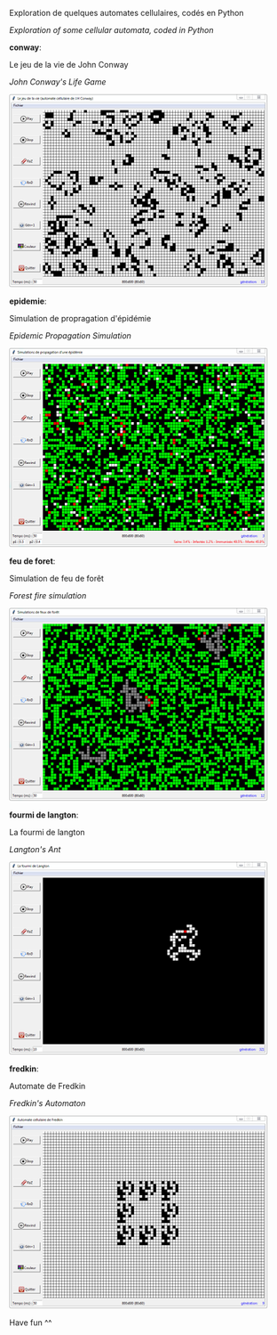 Exploration de quelques automates cellulaires, codés en Python

*Exploration of some cellular automata, coded in Python*


__conway__:

Le jeu de la vie de John Conway

*John Conway's Life Game*

![alt tag](https://github.com/LesConcepteursAssocies/automates-cellulaires/blob/master/conway.png "Conway")


__epidemie__:

Simulation de propragation d'épidémie

*Epidemic Propagation Simulation*

![alt tag](https://github.com/LesConcepteursAssocies/automates-cellulaires/blob/master/epidemie.png "Epidemie")


__feu de foret__:

Simulation de feu de forêt

*Forest fire simulation*

![alt tag](https://github.com/LesConcepteursAssocies/automates-cellulaires/blob/master/feu-de-foret.png "Feu de foret")


__fourmi de langton__:

La fourmi de langton

*Langton's Ant*

![alt tag](https://github.com/LesConcepteursAssocies/automates-cellulaires/blob/master/fourmi-de-langton.png "Fourmi de langton")


__fredkin__:

Automate de Fredkin

*Fredkin's Automaton*

![alt tag](https://github.com/LesConcepteursAssocies/automates-cellulaires/blob/master/fredkin.png "Fredkin")


Have fun ^^
